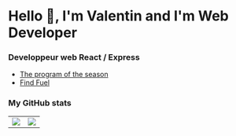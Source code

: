 # Hello 👋, I'm Valentin and I'm Web Developer

### Developpeur web React / Express
<ul>
  <li><a href="https://m-valentin-51.github.io/Project-1/">The program of the season</a></li>
  <li><a href="https://findfuel.netlify.app">Find Fuel</a></li>
  </ul>

### My GitHub stats 
<table>
  <tr>
    <td><img src="https://github-readme-stats.vercel.app/api?username=M-Valentin-51&show_icons=true&theme=radical" </td>
    <td><img src="https://github-readme-stats.vercel.app/api/top-langs/?username=M-Valentin-51&theme=radical&langs_count=10"</td>
  </tr>
 </table>

